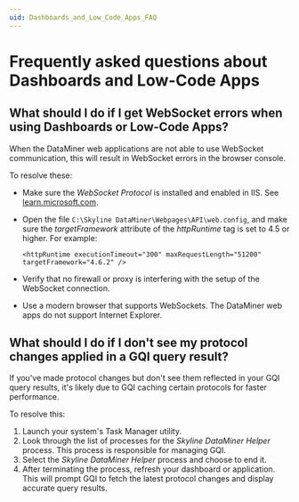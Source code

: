 ```yaml
---
uid: Dashboards_and_Low_Code_Apps_FAQ
---
```


# Frequently asked questions about Dashboards and Low-Code Apps

## What should I do if I get WebSocket errors when using Dashboards or Low-Code Apps?

When the DataMiner web applications are not able to use WebSocket communication, this will result in WebSocket errors in the browser console.

To resolve these:

- Make sure the *WebSocket Protocol* is installed and enabled in IIS. See [learn.microsoft.com](https://learn.microsoft.com/en-us/iis/configuration/system.webserver/websocket).

- Open the file `C:\Skyline DataMiner\Webpages\API\web.config`, and make sure the *targetFramework* attribute of the *httpRuntime* tag is set to 4.5 or higher. For example:

  `<httpRuntime executionTimeout="300" maxRequestLength="51200" targetFramework="4.6.2" />`

- Verify that no firewall or proxy is interfering with the setup of the WebSocket connection.

- Use a modern browser that supports WebSockets. The DataMiner web apps do not support Internet Explorer.

## What should I do if I don't see my protocol changes applied in a GQI query result?

If you've made protocol changes but don't see them reflected in your GQI query results, it's likely due to GQI caching certain protocols for faster performance.

To resolve this:
1. Launch your system's Task Manager utility.
1. Look through the list of processes for the *Skyline DataMiner Helper* process. This process is responsible for managing GQI.
1. Select the *Skyline DataMiner Helper* process and choose to end it. 
1. After terminating the process, refresh your dashboard or application. This will prompt GQI to fetch the latest protocol changes and display accurate query results.
